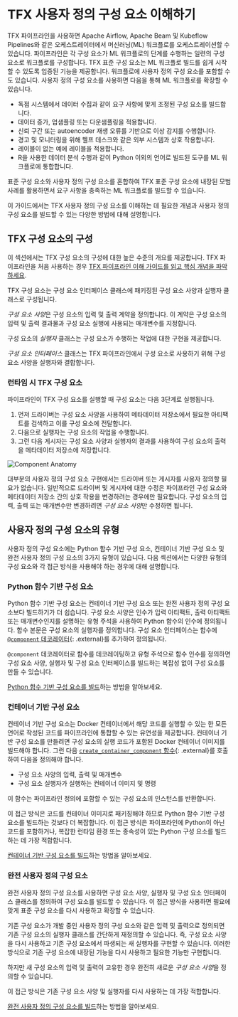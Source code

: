 # TFX 사용자 정의 구성 요소 이해하기

TFX 파이프라인을 사용하면 Apache Airflow, Apache Beam 및 Kubeflow Pipelines와 같은 오케스트레이터에서 머신러닝(ML) 워크플로를 오케스트레이션할 수 있습니다. 파이프라인은 각 구성 요소가 ML 워크플로의 단계를 수행하는 일련의 구성 요소로 워크플로를 구성합니다. TFX 표준 구성 요소는 ML 워크플로 빌드를 쉽게 시작할 수 있도록 입증된 기능을 제공합니다. 워크플로에 사용자 정의 구성 요소를 포함할 수도 있습니다. 사용자 정의 구성 요소를 사용하면 다음을 통해 ML 워크플로를 확장할 수 있습니다.

- 독점 시스템에서 데이터 수집과 같이 요구 사항에 맞게 조정된 구성 요소를 빌드합니다.
- 데이터 증가, 업샘플링 또는 다운샘플링을 적용합니다.
- 신뢰 구간 또는 autoencoder 재생 오류를 기반으로 이상 감지를 수행합니다.
- 경고 및 모니터링을 위해 헬프 데스크와 같은 외부 시스템과 상호 작용합니다.
- 레이블이 없는 예에 레이블을 적용합니다.
- R을 사용한 데이터 분석 수행과 같이 Python 이외의 언어로 빌드된 도구를 ML 워크플로에 통합합니다.

표준 구성 요소와 사용자 정의 구성 요소를 혼합하여 TFX 표준 구성 요소에 내장된 모범 사례를 활용하면서 요구 사항을 충족하는 ML 워크플로를 빌드할 수 있습니다.

이 가이드에서는 TFX 사용자 정의 구성 요소를 이해하는 데 필요한 개념과 사용자 정의 구성 요소를 빌드할 수 있는 다양한 방법에 대해 설명합니다.

## TFX 구성 요소의 구성

이 섹션에서는 TFX 구성 요소의 구성에 대한 높은 수준의 개요를 제공합니다. TFX 파이프라인을 처음 사용하는 경우 [TFX 파이프라인 이해 가이드를 읽고 핵심 개념을 파악하세요](understanding_tfx_pipelines).

TFX 구성 요소는 구성 요소 인터페이스 클래스에 패키징된 구성 요소 사양과 실행자 클래스로 구성됩니다.

*구성 요소 사양*은 구성 요소의 입력 및 출력 계약을 정의합니다. 이 계약은 구성 요소의 입력 및 출력 결과물과 구성 요소 실행에 사용되는 매개변수를 지정합니다.

구성 요소의 *실행자* 클래스는 구성 요소가 수행하는 작업에 대한 구현을 제공합니다.

*구성 요소 인터페이스* 클래스는 TFX 파이프라인에서 구성 요소로 사용하기 위해 구성 요소 사양을 실행자와 결합합니다.

### 런타임 시 TFX 구성 요소

파이프라인이 TFX 구성 요소를 실행할 때 구성 요소는 다음 3단계로 실행됩니다.

1. 먼저 드라이버는 구성 요소 사양을 사용하여 메타데이터 저장소에서 필요한 아티팩트를 검색하고 이를 구성 요소에 전달합니다.
2. 다음으로 실행자는 구성 요소의 작업을 수행합니다.
3. 그런 다음 게시자는 구성 요소 사양과 실행자의 결과를 사용하여 구성 요소의 출력을 메타데이터 저장소에 저장합니다.

![Component Anatomy](images/component.png)

대부분의 사용자 정의 구성 요소 구현에서는 드라이버 또는 게시자를 사용자 정의할 필요가 없습니다. 일반적으로 드라이버 및 게시자에 대한 수정은 파이프라인 구성 요소와 메타데이터 저장소 간의 상호 작용을 변경하려는 경우에만 필요합니다. 구성 요소의 입력, 출력 또는 매개변수만 변경하려면 *구성 요소 사양*만 수정하면 됩니다.

## 사용자 정의 구성 요소의 유형

사용자 정의 구성 요소에는 Python 함수 기반 구성 요소, 컨테이너 기반 구성 요소 및 완전 사용자 정의 구성 요소의 3가지 유형이 있습니다. 다음 섹션에서는 다양한 유형의 구성 요소와 각 접근 방식을 사용해야 하는 경우에 대해 설명합니다.

### Python 함수 기반 구성 요소

Python 함수 기반 구성 요소는 컨테이너 기반 구성 요소 또는 완전 사용자 정의 구성 요소보다 빌드하기가 더 쉽습니다. 구성 요소 사양은 인수가 입력 아티팩트, 출력 아티팩트 또는 매개변수인지를 설명하는 유형 주석을 사용하여 Python 함수의 인수에 정의됩니다. 함수 본문은 구성 요소의 실행자를 정의합니다. 구성 요소 인터페이스는 함수에 [`@component` 데코레이터](https://github.com/tensorflow/tfx/blob/master/tfx/dsl/component/experimental/decorators.py){: .external}를 추가하여 정의됩니다.

`@component` 데코레이터로 함수를 데코레이팅하고 유형 주석으로 함수 인수를 정의하면 구성 요소 사양, 실행자 및 구성 요소 인터페이스를 빌드하는 복잡성 없이 구성 요소를 만들 수 있습니다.

[Python 함수 기반 구성 요소를 빌드](custom_function_component)하는 방법을 알아보세요.

### 컨테이너 기반 구성 요소

컨테이너 기반 구성 요소는 Docker 컨테이너에서 해당 코드를 실행할 수 있는 한 모든 언어로 작성된 코드를 파이프라인에 통합할 수 있는 유연성을 제공합니다. 컨테이너 기반 구성 요소를 만들려면 구성 요소의 실행 코드가 포함된 Docker 컨테이너 이미지를 빌드해야 합니다. 그런 다음 [`create_container_component` 함수](https://github.com/tensorflow/tfx/blob/master/tfx/dsl/component/experimental/container_component.py){: .external}를 호출하여 다음을 정의해야 합니다.

- 구성 요소 사양의 입력, 출력 및 매개변수
- 구성 요소 실행자가 실행하는 컨테이너 이미지 및 명령

이 함수는 파이프라인 정의에 포함할 수 있는 구성 요소의 인스턴스를 반환합니다.

이 접근 방식은 코드를 컨테이너 이미지로 패키징해야 하므로 Python 함수 기반 구성 요소를 빌드하는 것보다 더 복잡합니다. 이 접근 방식은 파이프라인에 Python이 아닌 코드를 포함하거나, 복잡한 런타임 환경 또는 종속성이 있는 Python 구성 요소를 빌드하는 데 가장 적합합니다.

[컨테이너 기반 구성 요소를 빌드](container_component)하는 방법을 알아보세요.

### 완전 사용자 정의 구성 요소

완전 사용자 정의 구성 요소를 사용하면 구성 요소 사양, 실행자 및 구성 요소 인터페이스 클래스를 정의하여 구성 요소를 빌드할 수 있습니다. 이 접근 방식을 사용하면 필요에 맞게 표준 구성 요소를 다시 사용하고 확장할 수 있습니다.

기존 구성 요소가 개발 중인 사용자 정의 구성 요소와 같은 입력 및 출력으로 정의되면 기존 구성 요소의 실행자 클래스를 간단하게 재정의할 수 있습니다. 즉, 구성 요소 사양을 다시 사용하고 기존 구성 요소에서 파생되는 새 실행자를 구현할 수 있습니다. 이러한 방식으로 기존 구성 요소에 내장된 기능을 다시 사용하고 필요한 기능만 구현합니다.

하지만 새 구성 요소의 입력 및 출력이 고유한 경우 완전히 새로운 *구성 요소 사양*을 정의할 수 있습니다.

이 접근 방식은 기존 구성 요소 사양 및 실행자를 다시 사용하는 데 가장 적합합니다.

[완전 사용자 정의 구성 요소를 빌드](custom_component)하는 방법을 알아보세요.
